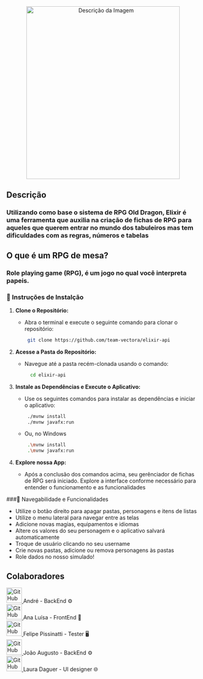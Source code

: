 <div align="center">
  <img src="https://media.discordapp.net/attachments/1114168401686966303/1141218045960925216/Untitled704_20230816005146.png?width=592&height=683" alt="Descrição da Imagem" style="width: 400px; height: 450px;">
</div>

<h2>
  Descrição
</h2>

<h3>
  Utilizando como base o sistema de RPG Old Dragon, Elixir é uma ferramenta que auxilia na criação de fichas de RPG para aqueles que querem entrar no mundo dos tabuleiros mas tem dificuldades com as regras, números e tabelas
</h3>

<h2>
  O que é um RPG de mesa?
</h2>

<h3>
  Role playing game (RPG), é um jogo no qual você interpreta papeis.
</h3>


### 🚀 Instruções de Instalção

1. **Clone o Repositório:**
   - Abra o terminal e execute o seguinte comando para clonar o repositório:
        ```` bash
         git clone https://github.com/team-vectora/elixir-api
        ````
        
2. **Acesse a Pasta do Repositório:**
   - Navegue até a pasta recém-clonada usando o comando:
        ```` bash
          cd elixir-api
        ````

3. **Instale as Dependências e Execute o Aplicativo:**
   - Use os seguintes comandos para instalar as dependências e iniciar o aplicativo:
        ```` bash
         ./mvnw install
         ./mvnw javafx:run
        ````
    - Ou, no Windows
        ```` bash
         .\mvnw install
         .\mvnw javafx:run
        ````
   
4. **Explore nossa App:**
   - Após a conclusão dos comandos acima, seu gerênciador de fichas de RPG será iniciado. Explore a interface conforme necessário para entender o funcionamento e as funcionalidades

###📲 Navegabilidade e Funcionalidades
- Utilize o botão direito para apagar pastas, personagens e itens de listas
- Utilize o menu lateral para navegar entre as telas
- Adicione novas magias, equipamentos e idiomas
- Altere os valores do seu personagem e o aplicativo salvará automaticamente
- Troque de usuário clicando no seu username
- Crie novas pastas, adicione ou remova personagens às pastas
- Role dados no nosso simulado!

<h2>
  Colaboradores
</h2>


<a href="https://github.com/Andre-06">
  <img src="https://avatars.githubusercontent.com/u/60292382?v=4" alt="GitHub" style="width:40px; height:40px;" />
</a>
<span class="button-text"> 
  André - BackEnd ⚙️
</span> <br>


<a href="https://github.com/tiredmoth">
  <img src="https://avatars.githubusercontent.com/u/125326119?v=4" alt="GitHub" style="width:40px; height:40px;" />
</a>
<span class="button-text"> 
  Ana Luísa - FrontEnd 🎨
</span> <br>

<a href="https://github.com/felipepbovo">
  <img src="https://avatars.githubusercontent.com/u/126599199?v=4" alt="GitHub" style="width:40px; height:40px;" />
</a>
<span class="button-text"> 
  Felipe Pissinatti - Tester 🖥️
</span> <br>

<a href="https://github.com/JoaoAHaupt">
  <img src="https://avatars.githubusercontent.com/u/127232326?v=4" alt="GitHub" style="width:40px; height:40px;" />
</a>
<span class="button-text"> 
  João Augusto - BackEnd ⚙️
</span> <br>

<a href="https://github.com/AruDaguer">
  <img src="https://avatars.githubusercontent.com/u/108810555?v=4" alt="GitHub" style="width:40px; height:40px;" />
</a>
<span class="button-text"> 
  Laura Daguer - UI designer 🌐
</span> <br>




